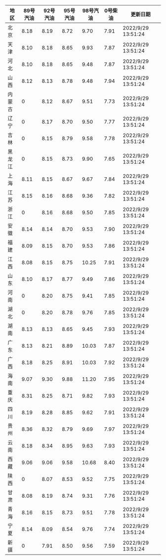 | 地区 | 89号汽油 | 92号汽油 | 95号汽油 | 98号汽油 | 0号柴油 | 更新日期 |
| --- | --- | --- | --- | --- | --- | --- |
| 北京 | 8.18 | 8.19 | 8.72 | 9.70 | 7.91 | 2022/9/29 13:51:24 |
| 天津 | 8.10 | 8.18 | 8.65 | 9.93 | 7.87 | 2022/9/29 13:51:24 |
| 河北 | 8.10 | 8.18 | 8.65 | 9.48 | 7.87 | 2022/9/29 13:51:24 |
| 山西 | 8.12 | 8.13 | 8.78 | 9.48 | 7.94 | 2022/9/29 13:51:24 |
| 内蒙古 | 0 | 8.12 | 8.67 | 9.51 | 7.73 | 2022/9/29 13:51:24 |
| 辽宁 | 0 | 8.17 | 8.70 | 9.50 | 7.77 | 2022/9/29 13:51:24 |
| 吉林 | 0 | 8.15 | 8.79 | 9.58 | 7.78 | 2022/9/29 13:51:24 |
| 黑龙江 | 0 | 8.15 | 8.73 | 9.90 | 7.65 | 2022/9/29 13:51:24 |
| 上海 | 8.11 | 8.15 | 8.67 | 9.67 | 7.84 | 2022/9/29 13:51:24 |
| 江苏 | 8.15 | 8.16 | 8.68 | 9.36 | 7.82 | 2022/9/29 13:51:24 |
| 浙江 | 0 | 8.16 | 8.68 | 9.50 | 7.85 | 2022/9/29 13:51:24 |
| 安徽 | 8.14 | 8.14 | 8.70 | 9.53 | 7.90 | 2022/9/29 13:51:24 |
| 福建 | 8.09 | 8.15 | 8.70 | 9.53 | 7.86 | 2022/9/29 13:51:24 |
| 江西 | 8.08 | 8.15 | 8.75 | 10.25 | 7.91 | 2022/9/29 13:51:24 |
| 山东 | 8.10 | 8.17 | 8.77 | 9.49 | 7.86 | 2022/9/29 13:51:24 |
| 河南 | 0 | 8.20 | 8.75 | 9.41 | 7.85 | 2022/9/29 13:51:24 |
| 湖北 | 0 | 8.20 | 8.78 | 9.76 | 7.85 | 2022/9/29 13:51:24 |
| 湖南 | 8.13 | 8.13 | 8.65 | 9.45 | 7.93 | 2022/9/29 13:51:24 |
| 广东 | 8.13 | 8.21 | 8.89 | 10.03 | 7.87 | 2022/9/29 13:51:24 |
| 广西 | 8.18 | 8.25 | 8.91 | 10.03 | 7.92 | 2022/9/29 13:51:24 |
| 海南 | 9.07 | 9.30 | 9.88 | 11.20 | 7.95 | 2022/9/29 13:51:24 |
| 重庆 | 8.31 | 8.25 | 8.71 | 9.82 | 7.93 | 2022/9/29 13:51:24 |
| 四川 | 8.19 | 8.28 | 8.85 | 9.62 | 7.91 | 2022/9/29 13:51:24 |
| 贵州 | 8.36 | 8.32 | 8.79 | 9.69 | 7.97 | 2022/9/29 13:51:24 |
| 云南 | 8.18 | 8.34 | 8.95 | 9.63 | 7.93 | 2022/9/29 13:51:24 |
| 西藏 | 9.06 | 9.06 | 9.58 | 10.68 | 8.40 | 2022/9/29 13:51:24 |
| 陕西 | 0 | 8.07 | 8.53 | 9.52 | 7.75 | 2022/9/29 13:51:24 |
| 甘肃 | 8.08 | 8.19 | 8.74 | 9.31 | 7.76 | 2022/9/29 13:51:24 |
| 青海 | 8.16 | 8.15 | 8.73 | 9.51 | 7.78 | 2022/9/29 13:51:24 |
| 宁夏 | 8.14 | 8.09 | 8.54 | 9.76 | 7.74 | 2022/9/29 13:51:24 |
| 新疆 | 0 | 7.91 | 8.50 | 9.56 | 7.59 | 2022/9/29 13:51:24 |
